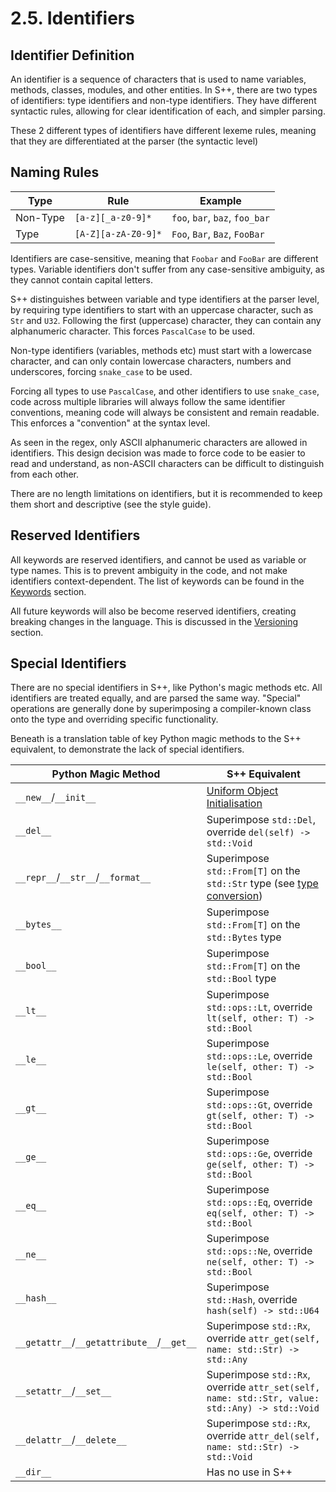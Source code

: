 # 2.5. Identifiers

<primary-label ref="header-label"/>

<secondary-label ref="doc-complete"/>

## Identifier Definition

An identifier is a sequence of characters that is used to name variables, methods, classes, modules, and other entities.
In S++, there are two types of identifiers: type identifiers and non-type identifiers. They have different syntactic
rules, allowing for clear identification of each, and simpler parsing.

These 2 different types of identifiers have different lexeme rules, meaning that they are differentiated at the parser
(the syntactic level)

## Naming Rules

| Type     | Rule                | Example                        |
|----------|---------------------|--------------------------------|
| Non-Type | `[a-z][_a-z0-9]*`   | `foo`, `bar`, `baz`, `foo_bar` |
| Type     | `[A-Z][a-zA-Z0-9]*` | `Foo`, `Bar`, `Baz`, `FooBar`  |

Identifiers are case-sensitive, meaning that `Foobar` and `FooBar` are different types. Variable identifiers don't
suffer from any case-sensitive ambiguity, as they cannot contain capital letters.

S++ distinguishes between variable and type identifiers at the parser level, by requiring type identifiers to start with
an uppercase character, such as `Str` and `U32`. Following the first (uppercase) character, they can contain any
alphanumeric character. This forces `PascalCase` to be used.

Non-type identifiers (variables, methods etc) must start with a lowercase character, and can only contain lowercase
characters, numbers and underscores, forcing `snake_case` to be used.

Forcing all types to use `PascalCase`, and other identifiers to use `snake_case`, code across multiple libraries will
always follow the same identifier conventions, meaning code will always be consistent and remain readable. This enforces
a "convention" at the syntax level.

As seen in the regex, only ASCII alphanumeric characters are allowed in identifiers. This design decision was made to
force code to be easier to read and understand, as non-ASCII characters can be difficult to distinguish from each other.

There are no length limitations on identifiers, but it is recommended to keep them short and descriptive (see the style
guide).

## Reserved Identifiers

All keywords are reserved identifiers, and cannot be used as variable or type names. This is to prevent ambiguity in the
code, and not make identifiers context-dependent. The list of keywords can be found in the [Keywords](2-6-Keywords.md)
section.

All future keywords will also be become reserved identifiers, creating breaking changes in the language. This is
discussed in the [Versioning]() section.

## Special Identifiers

There are no special identifiers in S++, like Python's magic methods etc. All identifiers are treated equally, and are
parsed the same way. "Special" operations are generally done by superimposing a compiler-known class onto the type and
overriding specific functionality.

Beneath is a translation table of key Python magic methods to the S++ equivalent, to demonstrate the lack of special
identifiers.

| Python Magic Method                        | S++ Equivalent                                                                                             |
|--------------------------------------------|------------------------------------------------------------------------------------------------------------|
| `__new__`/`__init__`                       | [Uniform Object Initialisation](7-3-Object-Initialization.md)                                              |
| `__del__`                                  | Superimpose `std::Del`, override `del(self) -> std::Void`                                                  |
| `__repr__`/`__str__`/`__format__`          | Superimpose `std::From[T]` on the `std::Str` type (see [type conversion](5-13-Type-Casting-Conversion.md)) |
| `__bytes__`                                | Superimpose `std::From[T]` on the `std::Bytes` type                                                        |
| `__bool__`                                 | Superimpose `std::From[T]` on the `std::Bool` type                                                         |
| `__lt__`                                   | Superimpose `std::ops::Lt`, override `lt(self, other: T) -> std::Bool`                                     |
| `__le__`                                   | Superimpose `std::ops::Le`, override `le(self, other: T) -> std::Bool`                                     |
| `__gt__`                                   | Superimpose `std::ops::Gt`, override `gt(self, other: T) -> std::Bool`                                     |
| `__ge__`                                   | Superimpose `std::ops::Ge`, override `ge(self, other: T) -> std::Bool`                                     |
| `__eq__`                                   | Superimpose `std::ops::Eq`, override `eq(self, other: T) -> std::Bool`                                     |
| `__ne__`                                   | Superimpose `std::ops::Ne`, override `ne(self, other: T) -> std::Bool`                                     |
| `__hash__`                                 | Superimpose `std::Hash`, override `hash(self) -> std::U64`                                                 |
| `__getattr__`/`__getattribute__`/`__get__` | Superimpose `std::Rx`, override `attr_get(self, name: std::Str) -> std::Any`                               |
| `__setattr__`/`__set__`                    | Superimpose `std::Rx`, override `attr_set(self, name: std::Str, value: std::Any) -> std::Void`             |
| `__delattr__`/`__delete__`                 | Superimpose `std::Rx`, override `attr_del(self, name: std::Str) -> std::Void`                              |
| `__dir__`                                  | Has no use in S++                                                                                          |
